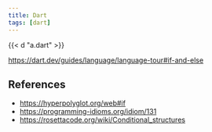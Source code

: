 ```yaml
---
title: Dart
tags: [dart]
---
```


{{< d "a.dart" >}}

<https://dart.dev/guides/language/language-tour#if-and-else>

## References

- <https://hyperpolyglot.org/web#if>
- <https://programming-idioms.org/idiom/131>
- <https://rosettacode.org/wiki/Conditional_structures>
